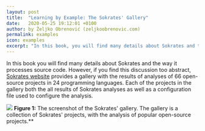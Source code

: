 ```yaml
---
layout: post
title:  "Learning by Example: The Sokrates' Gallery"
date:   2020-05-25 19:12:01 +0100
author: by Željko Obrenović (zeljkoobrenovic.com)
permalink: examples
icon: examples
excerpt: "In this book, you will find many details about Sokrates and the way it processes source code. However, if you find this discussion too abstract, the Sokrates website provides a gallery with the detailed results of analyses of 66 open-source projects in 24 programming languages."
---
```


In this book you will find many details about Sokrates and the way it processes source code. However, if you find this discussion too abstract, [Sokrates website](https://www.sokrates.dev/) provides a gallery with the results of analyses of 66 open-source projects in 24 programming languages. Each of the projects in the gallery both the all results of Sokrates analyses as well as a configuration file used to configure the analysis.



![](assets/images/sokrates/sokrates-gallery.png)
**Figure 1:** The screenshot of the Sokrates' gallery. The gallery is a collection of Sokrates' projects, with the analysis of popular open-source projects.**
